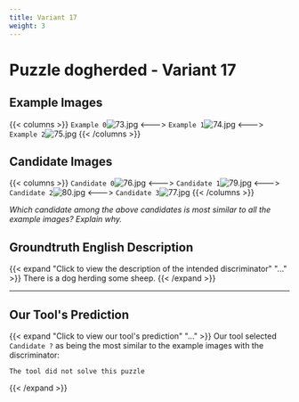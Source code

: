 ```yaml
---
title: Variant 17
weight: 3
---
```


# Puzzle dogherded - Variant 17

## Example Images
{{< columns >}}
`Example 0`![73.jpg](/natscene_data/images/73.jpg)
<--->
`Example 1`![74.jpg](/natscene_data/images/74.jpg)
<--->
`Example 2`![75.jpg](/natscene_data/images/75.jpg)
{{< /columns >}}

## Candidate Images
{{< columns >}}
`Candidate 0`![76.jpg](/natscene_data/images/76.jpg)
<--->
`Candidate 1`![79.jpg](/natscene_data/images/79.jpg)
<--->
`Candidate 2`![80.jpg](/natscene_data/images/80.jpg)
<--->
`Candidate 3`![77.jpg](/natscene_data/images/77.jpg)
{{< /columns >}}

*Which candidate among the above candidates is most similar to all the example images? Explain why.*

## Groundtruth English Description

{{< expand "Click to view the description of the intended discriminator" "..." >}}
There is a dog herding some sheep.
{{< /expand >}}

---



## Our Tool's Prediction

{{< expand "Click to view our tool's prediction" "..." >}}
Our tool selected `Candidate ?` as being the most similar to the example images with the discriminator:
```plaintext
The tool did not solve this puzzle
```
{{< /expand >}}

